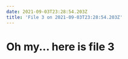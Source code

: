 ```yaml
---
date: 2021-09-03T23:28:54.203Z
title: 'File 3 on 2021-09-03T23:28:54.203Z'
---
```

# Oh my... here is file 3

